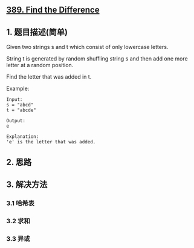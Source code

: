 ## [389. Find the Difference](https://leetcode-cn.com/problems/find-the-difference/)

## 1. 题目描述(简单)

Given two strings s and t which consist of only lowercase letters.

String t is generated by random shuffling string s and then add one more letter at a random position.

Find the letter that was added in t.

Example:
```
Input:
s = "abcd"
t = "abcde"

Output:
e

Explanation:
'e' is the letter that was added.
```

## 2. 思路

## 3. 解决方法

### 3.1 哈希表


### 3.2 求和

### 3.3 异或

